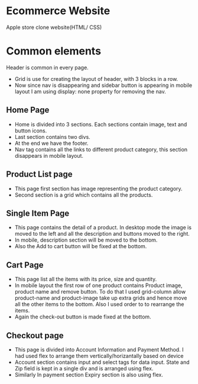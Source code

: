 # Ecommerce Website

Apple store clone website(HTML/ CSS)

# Common elements

Header is common in every page.
- Grid is use for creating the layout of header, with 3 blocks in a row.
- Now since nav is disappearing and sidebar button is appearing in mobile layout I am using display: none property for removing the nav.

## Home Page

- Home is divided into 3 sections. Each sections contain image, text and button icons.
- Last section contains two divs.
- At the end we have the footer.
- Nav tag contains all the links to different product category, this section disappears in mobile layout.
## Product List page
- This page first section has image representing the product category.
- Second section is a grid which contains all the products.

## Single Item Page

- This page contains the detail of a product. In desktop mode the image is moved to the left and all the description and buttons moved to the right.
- In mobile, description section will be moved to the bottom.
- Also the Add to cart button will be fixed at the bottom.

## Cart Page

- This page list all the items with its price, size and quantity.
- In mobile layout the first row of one product contains Product image, product name and remove button. To do that I used grid-column allow product-name and product-image take up extra grids and hence move all the other items to the bottom. Also I used order to to rearrange the items.
- Again the check-out button is made fixed at the bottom.

## Checkout page

- This page is divided into Account Information and Payment Method. I had used flex to arrange them vertically/horizantally based on device
- Account section contains input and select tags for data input. State and Zip field is kept in a single div and is arranged using flex. 
- Similarly In payment section Expiry section is also using flex.